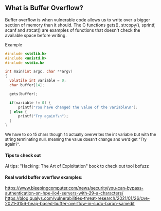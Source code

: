 
## What is Buffer Overflow?

Buffer overflow is when vulnerable code allows us to write over a bigger section of memory than it should.
The C functions gets(), strcopy(), sprintf, scanf and strcat() are examples of functions that doesn't check the available space before writing.

Example
```c
#include <stdlib.h>
#include <unistd.h>
#include <stdio.h>

int main(int argc, char **argv)
{
  volatile int variable = 0;
  char buffer[14];

  gets(buffer);

  if(variable != 0) {
      printf("You have changed the value of the variable\n");
  } else {
      printf("Try again?\n");
  }
}
```
<font size=2>We have to do 15 chars though 14 actually overwrites the int variable but with the string terminating null, meaning the value doesn't change and we'd get "Try again?".</font>


#### Tips to check out
Al tips:
"Hacking: The Art of Exploitation" book to check out
tool bofuzz


#### Real world buffer overflow examples:
https://www.bleepingcomputer.com/news/security/you-can-bypass-authentication-on-hpe-ilo4-servers-with-29-a-characters/
https://blog.qualys.com/vulnerabilities-threat-research/2021/01/26/cve-2021-3156-heap-based-buffer-overflow-in-sudo-baron-samedit

